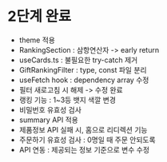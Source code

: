 # 2단계 완료

- theme 적용
- RankingSection : 삼항연산자 -> early return
- useCards.ts : 불필요한 try-catch 제거
- GiftRankingFilter : type, const 파일 분리
- useFetch hook : dependency array 수정
- 필터 새로고침 시 해제 -> 수정 완료
- 랭킹 기능 : 1~3등 뱃지 색깔 변경
- 비밀번호 유효성 검사
- summary API 적용
- 제품정보 API 실패 시, 홈으로 리디렉션 기능
- 주문하기 유효성 검사 : 0명일 때 주문 안되도록
- API 연동 : 제공되는 정보 기준으로 변수 수정
